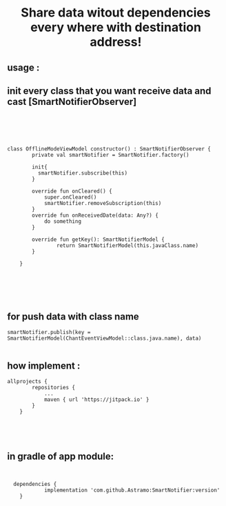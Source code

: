 <h1 style="text-align:center"><strong>Share data witout dependencies every where with destination address!</strong></h1>

<h2>usage :&nbsp;</h2>

<h2>init every class that you want receive data and cast [SmartNotifierObserver]<br />
&nbsp;</h2>

<p><br />
&nbsp;&nbsp; &nbsp;</p>

<pre>
<code>class OfflineModeViewModel constructor() : SmartNotifierObserver {
        private val smartNotifier = SmartNotifier.factory()

        init{
          smartNotifier.subscribe(this)
        }

        override fun onCleared() {
            super.onCleared()
            smartNotifier.removeSubscription(this)
        }
        override fun onReceivedDate(data: Any?) {
            do something
        }
        
        override fun getKey(): SmartNotifierModel {
                return SmartNotifierModel(this.javaClass.name)
        }

    }</code></pre>

<p><br />
&nbsp;&nbsp; &nbsp;</p>

<h2><br />
for push data with class name</h2>

<pre>
<code>smartNotifier.publish(key = SmartNotifierModel(ChantEventViewModel::class.java.name), data)

</code></pre>

<h2>how implement :</h2>

<pre>
<code>allprojects {
        repositories {
            ...
            maven { url 'https://jitpack.io' }
        }
    }</code></pre>

<h2>&nbsp;</h2>

<h2>in gradle of app module:</h2>

<pre>
<code>
  
  dependencies {
            implementation 'com.github.Astramo:SmartNotifier:version'
    }</code></pre>

<h2><br />
&nbsp;</h2>
